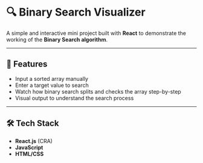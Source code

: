 # 🔍 Binary Search Visualizer

A simple and interactive mini project built with **React** to demonstrate the working of the **Binary Search algorithm**.

---

## 🚀 Features

- Input a sorted array manually
- Enter a target value to search
- Watch how binary search splits and checks the array step-by-step
- Visual output to understand the search process

---

## 🛠️ Tech Stack

- **React.js** (CRA)
- **JavaScript**
- **HTML/CSS**
